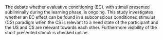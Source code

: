 The debate whether evaluative conditioning (EC), with stimuli presented subliminally
  during the learning phase, is ongoing. This study investigates whether an EC effect
  can be found in a subconscious conditioned stimulus (CS) paradigm when the CS is
  relevant to a need state of the participant and the US and CS are relevant towards
  each other. Furthermore visibility of the short presented stimuli is checked online. 